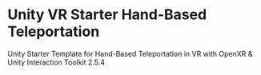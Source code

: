 # Unity VR Starter Hand-Based Teleportation

Unity Starter Template for Hand-Based Teleportation in VR with OpenXR & Unity Interaction Toolkit 2.5.4

